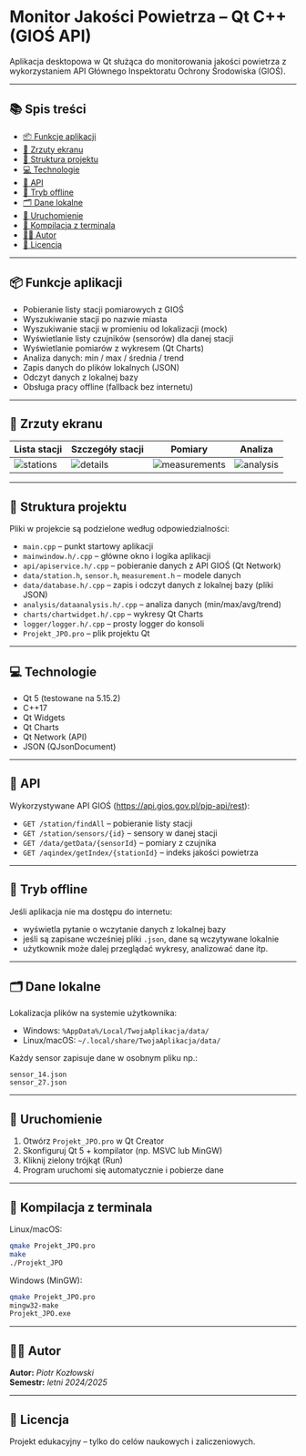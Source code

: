# Monitor Jakości Powietrza – Qt C++ (GIOŚ API)

Aplikacja desktopowa w Qt służąca do monitorowania jakości powietrza z wykorzystaniem API Głównego Inspektoratu Ochrony Środowiska (GIOŚ).

---

## 📚 Spis treści

- [📦 Funkcje aplikacji](#-funkcje-aplikacji)
- [📸 Zrzuty ekranu](#-zrzuty-ekranu)
- [🧠 Struktura projektu](#-struktura-projektu)
- [💻 Technologie](#-technologie)
- [📡 API](#-api)
- [🧪 Tryb offline](#-tryb-offline)
- [🗂 Dane lokalne](#-dane-lokalne)
- [🚀 Uruchomienie](#-uruchomienie)
- [📂 Kompilacja z terminala](#-kompilacja-z-terminala)
- [👨‍💻 Autor](#-autor)
- [📝 Licencja](#-licencja)

---

## 📦 Funkcje aplikacji

- Pobieranie listy stacji pomiarowych z GIOŚ
- Wyszukiwanie stacji po nazwie miasta
- Wyszukiwanie stacji w promieniu od lokalizacji (mock)
- Wyświetlanie listy czujników (sensorów) dla danej stacji
- Wyświetlanie pomiarów z wykresem (Qt Charts)
- Analiza danych: min / max / średnia / trend
- Zapis danych do plików lokalnych (JSON)
- Odczyt danych z lokalnej bazy
- Obsługa pracy offline (fallback bez internetu)

---

## 📸 Zrzuty ekranu

| Lista stacji | Szczegóły stacji | Pomiary | Analiza |
|--------------|------------------|---------|---------|
| ![stations](screenshots/stations.png) | ![details](screenshots/details.png) | ![measurements](screenshots/measurements.png) | ![analysis](screenshots/analysis.png) |

---

## 🧠 Struktura projektu

Pliki w projekcie są podzielone według odpowiedzialności:

- `main.cpp` – punkt startowy aplikacji
- `mainwindow.h/.cpp` – główne okno i logika aplikacji
- `api/apiservice.h/.cpp` – pobieranie danych z API GIOŚ (Qt Network)
- `data/station.h`, `sensor.h`, `measurement.h` – modele danych
- `data/database.h/.cpp` – zapis i odczyt danych z lokalnej bazy (pliki JSON)
- `analysis/dataanalysis.h/.cpp` – analiza danych (min/max/avg/trend)
- `charts/chartwidget.h/.cpp` – wykresy Qt Charts
- `logger/logger.h/.cpp` – prosty logger do konsoli
- `Projekt_JPO.pro` – plik projektu Qt

---

## 💻 Technologie

- Qt 5 (testowane na 5.15.2)
- C++17
- Qt Widgets
- Qt Charts
- Qt Network (API)
- JSON (QJsonDocument)

---

## 📡 API

Wykorzystywane API GIOŚ (https://api.gios.gov.pl/pjp-api/rest):
- `GET /station/findAll` – pobieranie listy stacji
- `GET /station/sensors/{id}` – sensory w danej stacji
- `GET /data/getData/{sensorId}` – pomiary z czujnika
- `GET /aqindex/getIndex/{stationId}` – indeks jakości powietrza

---

## 🧪 Tryb offline

Jeśli aplikacja nie ma dostępu do internetu:
- wyświetla pytanie o wczytanie danych z lokalnej bazy
- jeśli są zapisane wcześniej pliki `.json`, dane są wczytywane lokalnie
- użytkownik może dalej przeglądać wykresy, analizować dane itp.

---

## 🗂 Dane lokalne

Lokalizacja plików na systemie użytkownika:
- Windows: `%AppData%/Local/TwojaAplikacja/data/`
- Linux/macOS: `~/.local/share/TwojaAplikacja/data/`

Każdy sensor zapisuje dane w osobnym pliku np.:
```
sensor_14.json
sensor_27.json
```

---

## 🚀 Uruchomienie

1. Otwórz `Projekt_JPO.pro` w Qt Creator
2. Skonfiguruj Qt 5 + kompilator (np. MSVC lub MinGW)
3. Kliknij zielony trójkąt (Run)
4. Program uruchomi się automatycznie i pobierze dane

---

## 📂 Kompilacja z terminala

Linux/macOS:
```bash
qmake Projekt_JPO.pro
make
./Projekt_JPO
```

Windows (MinGW):
```bash
qmake Projekt_JPO.pro
mingw32-make
Projekt_JPO.exe
```

---

## 👨‍💻 Autor
**Autor:** *Piotr Kozłowski*  
**Semestr:** *letni 2024/2025*

---

## 📝 Licencja

Projekt edukacyjny – tylko do celów naukowych i zaliczeniowych.
